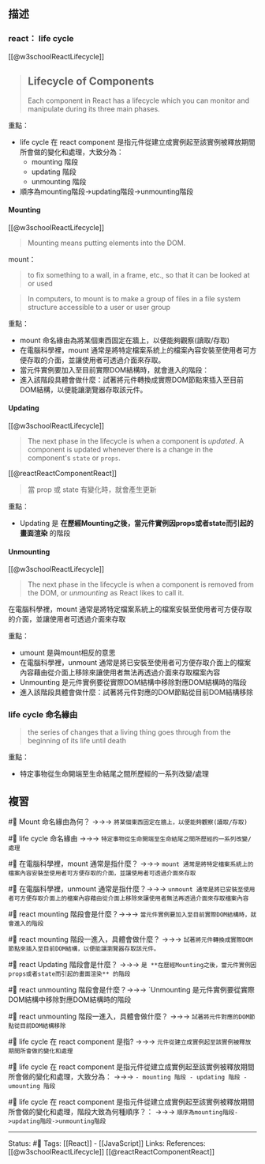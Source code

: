 ## 描述


### react： life cycle
[[@w3schoolReactLifecycle]]
> ## Lifecycle of Components
> Each component in React has a lifecycle which you can monitor and manipulate during its three main phases.

重點：
- life cycle 在 react component 是指元件從建立成實例起至該實例被釋放期間所會做的變化和處理，大致分為：
	- mounting 階段
	- updating 階段
	- unmounting 階段
- 順序為mounting階段->updating階段->unmounting階段

#### Mounting
[[@w3schoolReactLifecycle]]
> Mounting means putting elements into the DOM.

mount：
> to fix something to a wall, in a frame, etc., so that it can be looked at or used

> In computers, to mount is to make a group of files in a file system structure accessible to a user or user group

重點：
- mount 命名緣由為將某個東西固定在牆上，以便能夠觀察(讀取/存取)
- 在電腦科學裡，mount 通常是將特定檔案系統上的檔案內容安裝至使用者可方便存取的介面，並讓使用者可透過介面來存取。
- 當元件實例要加入至目前實際DOM結構時，就會進入的階段：
- 進入該階段具體會做什麼：試著將元件轉換成實際DOM節點來插入至目前DOM結構，以便能讓瀏覽器存取該元件。



#### Updating
[[@w3schoolReactLifecycle]]
> The next phase in the lifecycle is when a component is _updated_.
> A component is updated whenever there is a change in the component's `state` or `props`.

[[@reactReactComponentReact]]
> 當 prop 或 state 有變化時，就會產生更新

重點：
- Updating 是 **在歷經Mounting之後，當元件實例因props或者state而引起的畫面渲染** 的階段

#### Unmounting
[[@w3schoolReactLifecycle]]
> The next phase in the lifecycle is when a component is removed from the DOM, or _unmounting_ as React likes to call it.

在電腦科學裡，mount 通常是將特定檔案系統上的檔案安裝至使用者可方便存取的介面，並讓使用者可透過介面來存取

重點：
- umount 是與mount相反的意思
- 在電腦科學裡，unmount 通常是將已安裝至使用者可方便存取介面上的檔案內容藉由從介面上移除來讓使用者無法再透過介面來存取檔案內容
- Unmounting 是元件實例要從實際DOM結構中移除對應DOM結構時的階段
- 進入該階段具體會做什麼：試著將元件對應的DOM節點從目前DOM結構移除

### life cycle 命名緣由

> the series of changes that a living thing goes through from the beginning of its life until death


重點：
- 特定事物從生命開端至生命結尾之間所歷經的一系列改變/處理



## 複習
#🧠 Mount 命名緣由為何？ ->->-> `將某個東西固定在牆上，以便能夠觀察(讀取/存取)`
<!--SR:!2023-03-22,131,250-->

#🧠 life cycle 命名緣由 ->->-> `特定事物從生命開端至生命結尾之間所歷經的一系列改變/處理`
<!--SR:!2023-04-23,153,250-->

#🧠 在電腦科學裡，mount 通常是指什麼？ ->->-> `mount 通常是將特定檔案系統上的檔案內容安裝至使用者可方便存取的介面，並讓使用者可透過介面來存取`
<!--SR:!2023-04-14,145,250-->


#🧠 在電腦科學裡，unmount 通常是指什麼？->->-> `unmount 通常是將已安裝至使用者可方便存取介面上的檔案內容藉由從介面上移除來讓使用者無法再透過介面來存取檔案內容`
<!--SR:!2023-04-15,145,250-->

#🧠 react mounting 階段會是什麼？->->-> `當元件實例要加入至目前實際DOM結構時，就會進入的階段`
<!--SR:!2023-05-14,165,250-->

#🧠 react mounting 階段一進入，具體會做什麼？ ->->-> `試著將元件轉換成實際DOM節點來插入至目前DOM結構，以便能讓瀏覽器存取該元件。`
<!--SR:!2023-08-23,212,230-->

#🧠 react Updating  階段會是什麼？ ->->-> `是 **在歷經Mounting之後，當元件實例因props或者state而引起的畫面渲染** 的階段`
<!--SR:!2023-03-17,128,250-->

#🧠 react unmounting 階段會是什麼？->->-> `Unmounting 是元件實例要從實際DOM結構中移除對應DOM結構時的階段
<!--SR:!2023-05-15,165,250-->

#🧠 react unmounting 階段一進入，具體會做什麼？ ->->-> `試著將元件對應的DOM節點從目前DOM結構移除`
<!--SR:!2023-05-01,75,210-->

#🧠 life cycle 在 react component 是指? ->->-> `元件從建立成實例起至該實例被釋放期間所會做的變化和處理`
<!--SR:!2023-04-28,153,250-->

#🧠 life cycle 在 react component 是指元件從建立成實例起至該實例被釋放期間所會做的變化和處理，大致分為： ->->-> `- mounting 階段 - updating 階段 - umounting 階段`
<!--SR:!2024-01-10,307,250-->

#🧠 life cycle 在 react component 是指元件從建立成實例起至該實例被釋放期間所會做的變化和處理，階段大致為何種順序？： ->->-> `順序為mounting階段->updating階段->unmounting階段`
<!--SR:!2023-03-26,133,250-->


---
Status: #🌱 
Tags:
[[React]] - [[JavaScript]]
Links:
References:
[[@w3schoolReactLifecycle]]
[[@reactReactComponentReact]]